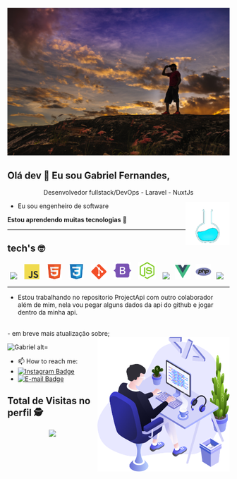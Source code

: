 
![](https://github.com/Gabrielfernandes87f/laravelpages/blob/main/public/image/_RSF7724.jpg)

## Olá dev 👋   Eu sou Gabriel Fernandes,
<p align="center">
Desenvolvedor fullstack/DevOps - Laravel - NuxtJs
</p>
<img src="https://github.com/Gabrielfernandes87f/gabrielfernandes87f/blob/main/imgs/oie_source.gif?w=512" width=100 heigth=100 align="right"/>
 


- Eu sou engenheiro de software

**Estou aprendendo muitas tecnologias** 🤩

*** 

## tech's :nerd_face:

<p align="center">
    <img height="35" src="https://raw.githubusercontent.com/laravel/art/master/logo-lockup/5%20SVG/2%20CMYK/1%20Full%20Color/laravel-logolockup-cmyk-red.svg">
    &nbsp;&nbsp;
    <img height="35" src="https://raw.githubusercontent.com/devicons/devicon/master/icons/javascript/javascript-original.svg">
    &nbsp;&nbsp;
    <img height="35" src="https://raw.githubusercontent.com/devicons/devicon/master/icons/html5/html5-original.svg">
    &nbsp;&nbsp;
    <img height="35" src="https://raw.githubusercontent.com/devicons/devicon/master/icons/css3/css3-original.svg">
    &nbsp;&nbsp;
    <img height="35" src="https://raw.githubusercontent.com/devicons/devicon/master/icons/git/git-original.svg">
    &nbsp;&nbsp;
    <img width="40px" src="https://raw.githubusercontent.com/devicons/devicon/master/icons/bootstrap/bootstrap-plain.svg">
    &nbsp;&nbsp;
    <img width="40px" src="https://raw.githubusercontent.com/devicons/devicon/c5378d6c2510ffa0b3e4475af95618a8048d6cf1/icons/nodejs/nodejs-original.svg">
    &nbsp;&nbsp;
    <img src="https://www.mysql.com/common/logos/logo-mysql-170x115.png" height="35px"/>
     &nbsp;
     <img src="https://github.com/Gabrielfernandes87f/laravelpages/blob/main/public/image/logo.png" height="35px"/> 
    &nbsp;
    <img src="https://raw.githubusercontent.com/github/explore/80688e429a7d4ef2fca1e82350fe8e3517d3494d/topics/php/php.png" height="35px"/> 
    &nbsp;
    <img src="https://ioiodesign.com/wp-content/uploads/2020/10/Photoshop-logo.png" height="35px" />    
    &nbsp; 
</p>

***




- Estou trabalhando no repositorio ProjectApi com outro colaborador <br> além de mim, nela vou pegar alguns dados da api do github e jogar dentro da minha api.
<br>
- em breve mais atualização sobre;


<img align="right" src="https://github.com/Gabrielfernandes87f/gabrielfernandes87f/blob//main/imgs/illustration.png" width="300"/>




<p align="left">
  <img src="https://github-readme-stats.vercel.app/api/top-langs/?username=Gabrielfernandes87f&layout=compact&langs_count=8&hide=Blade,Shell&theme=dark" title="Gabriel alt="Gabriel's Top Langs"/>
</p>

- 📫 How to reach me: 
- [![Instagram Badge](https://img.shields.io/badge/-Gabriel.Fernandes.f-6633cc?style=flat-square&labelColor=6633cc&logo=instagram&logoColor=white&link=https://www.instagram.com/Gabriel.Fernandes.f/)](https://www.instagram.com/Gabriel.Fernandes.f/) 
- <a href="mailto:gabrielfernandesfotografias@outlook.com"><img src="https://img.shields.io/badge/Outlook-EA4335?style=for-the-badge&logo=Outlook&logoColor=white" title="Gabriel's E-mail" alt="E-mail Badge" /></a>

 ## Total de Visitas no perfil :detective: <br>
 <p align="center"> 
   <img alingn="center" src="https://profile-counter.glitch.me/Gabrielfernandes87f/count.svg" />
 </p>

